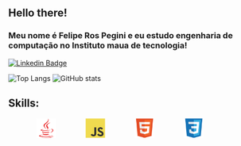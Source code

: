 ## Hello there!
### Meu nome é Felipe Ros Pegini e eu estudo engenharia de computação no Instituto maua de tecnologia!

[![Linkedin Badge](https://img.shields.io/badge/-FelipePegini-blue?style=flat-rounded-square&logo=Linkedin&logoColor=white&link=https://www.linkedin.com/in/felipe-ros-pegini-engenheiro-computacao)](https://www.linkedin.com/in/felipe-ros-pegini-engenheiro-computacao)


![Top Langs](https://github-readme-stats.vercel.app/api/top-langs/?username=Felipe-16&layout=compact&theme=tokyonight)
![GitHub stats](https://github-readme-stats.vercel.app/api?username=Felipe-16&theme=tokyonight&show_icons=true)

## Skills:
<p align="center">
    <img height="40" src="https://raw.githubusercontent.com/devicons/devicon/master/icons/java/java-plain.svg">
    &nbsp;&nbsp;&nbsp;&nbsp;&nbsp;&nbsp;&nbsp;&nbsp;&nbsp;&nbsp;&nbsp;&nbsp;&nbsp;
    <img height="40" src="https://raw.githubusercontent.com/devicons/devicon/master/icons/javascript/javascript-original.svg">
    &nbsp;&nbsp;&nbsp;&nbsp;&nbsp;&nbsp;&nbsp;&nbsp;&nbsp;&nbsp;&nbsp;&nbsp;&nbsp;
    <img height="40" src="https://raw.githubusercontent.com/devicons/devicon/master/icons/html5/html5-original.svg">
    &nbsp;&nbsp;&nbsp;&nbsp;&nbsp;&nbsp;&nbsp;&nbsp;&nbsp;&nbsp;&nbsp;&nbsp;&nbsp;
    <img height="40" src="https://raw.githubusercontent.com/devicons/devicon/master/icons/css3/css3-original.svg">
    &nbsp;&nbsp;&nbsp;&nbsp;&nbsp;&nbsp;&nbsp;&nbsp;&nbsp;&nbsp;&nbsp;&nbsp;&nbsp;
    
<!--
**Felipe-16/Felipe-16** is a ✨ _special_ ✨ repository because its `README.md` (this file) appears on your GitHub profile.

Here are some ideas to get you started:

- 🔭 I’m currently working on ...
- 🌱 I’m currently learning ...
- 👯 I’m looking to collaborate on ...
- 🤔 I’m looking for help with ...
- 💬 Ask me about ...
- 📫 How to reach me: ...
- 😄 Pronouns: ...
- ⚡ Fun fact: ...
-->
